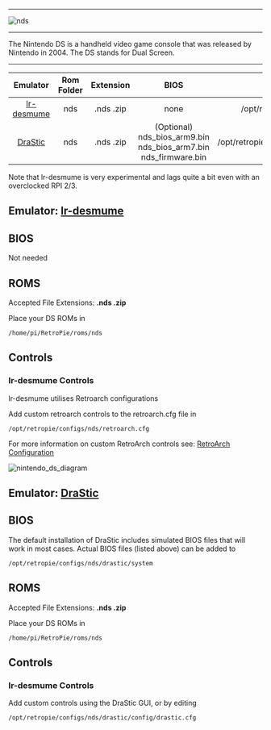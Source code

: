 ***
![nds](https://cloud.githubusercontent.com/assets/10035308/12213354/eab79344-b633-11e5-805b-7d1a93fa44dd.png)
***
The Nintendo DS is a handheld video game console that was released by Nintendo in 2004. The DS stands for Dual Screen.
***

| Emulator | Rom Folder | Extension | BIOS |  Controller Config |
| :---: | :---: | :---: | :---: | :---: |
| [lr-desmume](https://github.com/libretro/desmume) | nds | .nds .zip | none | /opt/retropie/configs/nds/retroarch.cfg |
| [DraStic](http://drastic-ds.com/) | nds | .nds .zip | (Optional) nds_bios_arm9.bin nds_bios_arm7.bin nds_firmware.bin | /opt/retropie/configs/nds/drastic/config/drastic.cfg |

Note that lr-desmume is very experimental and lags quite a bit even with an overclocked RPI 2/3.

## Emulator: [lr-desmume](https://github.com/libretro/desmume)

## BIOS

Not needed

## ROMS
Accepted File Extensions: **.nds .zip**

Place your DS ROMs in 
```
/home/pi/RetroPie/roms/nds
```

## Controls

### lr-desmume Controls
lr-desmume utilises Retroarch configurations

Add custom retroarch controls to the retroarch.cfg file in
```shell
/opt/retropie/configs/nds/retroarch.cfg
```
For more information on custom RetroArch controls see: [RetroArch Configuration](RetroArch-Configuration)

![nintendo_ds_diagram](https://cloud.githubusercontent.com/assets/10035308/16599645/7f549f56-42c0-11e6-88a8-3acda5287da3.png)

## Emulator: [DraStic](http://drastic-ds.com/)

## BIOS

The default installation of DraStic includes simulated BIOS files that will work in most cases. Actual BIOS files (listed above) can be added to
```
/opt/retropie/configs/nds/drastic/system
```

## ROMS
Accepted File Extensions: **.nds .zip**

Place your DS ROMs in 
```
/home/pi/RetroPie/roms/nds
```

## Controls

### lr-desmume Controls

Add custom controls using the DraStic GUI, or by editing
```
/opt/retropie/configs/nds/drastic/config/drastic.cfg
```